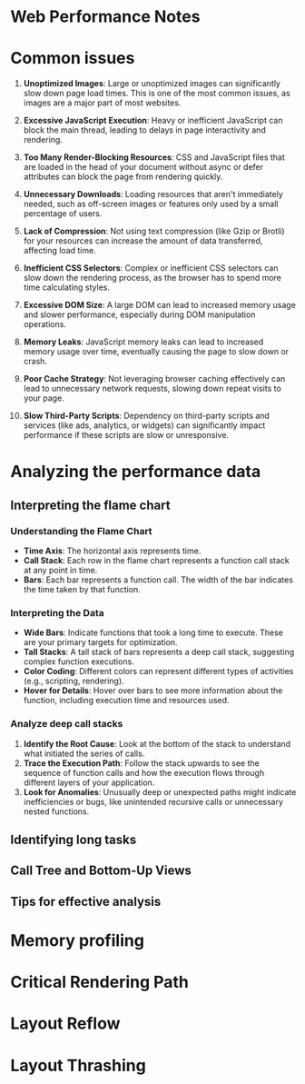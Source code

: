 # Web Performance Notes

# Common issues

1. **Unoptimized Images**: Large or unoptimized images can significantly slow down page load times. This is one of the most common issues, as images are a major part of most websites.

2. **Excessive JavaScript Execution**: Heavy or inefficient JavaScript can block the main thread, leading to delays in page interactivity and rendering.

3. **Too Many Render-Blocking Resources**: CSS and JavaScript files that are loaded in the head of your document without async or defer attributes can block the page from rendering quickly.

4. **Unnecessary Downloads**: Loading resources that aren't immediately needed, such as off-screen images or features only used by a small percentage of users.

5. **Lack of Compression**: Not using text compression (like Gzip or Brotli) for your resources can increase the amount of data transferred, affecting load time.

6. **Inefficient CSS Selectors**: Complex or inefficient CSS selectors can slow down the rendering process, as the browser has to spend more time calculating styles.

7. **Excessive DOM Size**: A large DOM can lead to increased memory usage and slower performance, especially during DOM manipulation operations.

8. **Memory Leaks**: JavaScript memory leaks can lead to increased memory usage over time, eventually causing the page to slow down or crash.

9. **Poor Cache Strategy**: Not leveraging browser caching effectively can lead to unnecessary network requests, slowing down repeat visits to your page.

10. **Slow Third-Party Scripts**: Dependency on third-party scripts and services (like ads, analytics, or widgets) can significantly impact performance if these scripts are slow or unresponsive.

# Analyzing the performance data

## Interpreting the flame chart

### Understanding the Flame Chart

- **Time Axis**: The horizontal axis represents time.
- **Call Stack**: Each row in the flame chart represents a function call stack at any point in time.
- **Bars**: Each bar represents a function call. The width of the bar indicates the time taken by that function.

### Interpreting the Data

- **Wide Bars**: Indicate functions that took a long time to execute. These are your primary targets for optimization.
- **Tall Stacks**: A tall stack of bars represents a deep call stack, suggesting complex function executions.
- **Color Coding**: Different colors can represent different types of activities (e.g., scripting, rendering).
- **Hover for Details**: Hover over bars to see more information about the function, including execution time and resources used.

### Analyze deep call stacks

1. **Identify the Root Cause**: Look at the bottom of the stack to understand what initiated the series of calls.
2. **Trace the Execution Path**: Follow the stack upwards to see the sequence of function calls and how the execution flows through different layers of your application.
3. **Look for Anomalies**: Unusually deep or unexpected paths might indicate inefficiencies or bugs, like unintended recursive calls or unnecessary nested functions.

## Identifying long tasks

## Call Tree and Bottom-Up Views

## Tips for effective analysis

# Memory profiling

# Critical Rendering Path

# Layout Reflow

# Layout Thrashing

